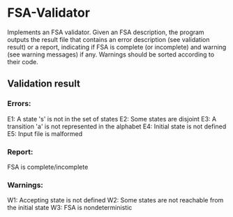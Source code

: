 # FSA-Validator

Implements an FSA validator. Given an FSA description, the program outputs the result file that contains an error description (see validation result) or a report, indicating if FSA is complete (or incomplete) and warning (see warning messages) if any. Warnings should be sorted according to their code. 

## Validation result
### Errors:
E1: A state 's' is not in the set of states
E2: Some states are disjoint
E3: A transition 'a' is not represented in the alphabet
E4: Initial state is not defined
E5: Input file is malformed

### Report:
FSA is complete/incomplete

### Warnings:
W1: Accepting state is not defined
W2: Some states are not reachable from the initial state
W3: FSA is nondeterministic

